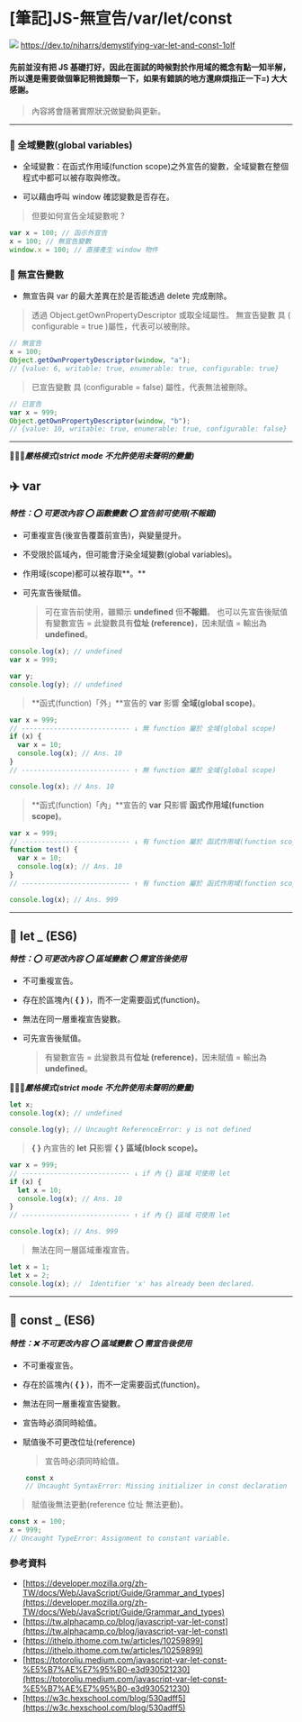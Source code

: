 # [筆記]JS-無宣告/var/let/const

![](/blog/JS_Variables/variables.webp)
https://dev.to/niharrs/demystifying-var-let-and-const-1olf

#### 先前並沒有把 JS 基礎打好，因此在面試的時候對於作用域的概念有點一知半解，所以還是需要做個筆記稍微歸類一下，如果有錯誤的地方還麻煩指正一下=) 大大感謝。

> 內容將會隨著實際狀況做變動與更新。

---

### 🚩 全域變數(global variables)

- 全域變數：在函式作用域(function scope)之外宣告的變數，全域變數在整個程式中都可以被存取與修改。

- 可以藉由呼叫 window 確認變數是否存在。

> 但要如何宣告全域變數呢 ?

```javascript
var x = 100; // 函示外宣告
x = 100; // 無宣告變數
window.x = 100; // 直接產生 window 物件
```

### 🚩 無宣告變數

- 無宣告與 var 的最大差異在於是否能透過 delete 完成刪除。

> 透過 Object.getOwnPropertyDescriptor 或取全域屬性。
> 無宣告變數 具 ( configurable = true )屬性，代表可以被刪除。

```javascript
// 無宣告
x = 100;
Object.getOwnPropertyDescriptor(window, "a");
// {value: 6, writable: true, enumerable: true, configurable: true}
```

> 已宣告變數 具 (configurable = false) 屬性，代表無法被刪除。

```javascript
// 已宣告
var x = 999;
Object.getOwnPropertyDescriptor(window, "b");
// {value: 10, writable: true, enumerable: true, configurable: false}
```

---

🚫🚫🚫**_嚴格模式(strict mode 不允許使用未聲明的變量)_**

## ✈️ var

**_特性：⭕️ 可更改內容 ⭕️ 函數變數 ⭕️ 宣告前可使用(不報錯)_**

- 可重複宣告(後宣告覆蓋前宣告)，與變量提升。

- 不受限於區域內，但可能會汙染全域變數(global variables)。

- 作用域(scope)都可以被存取**。**

- 可先宣告後賦值。
  > 可在宣告前使用，雖顯示 **undefined** 但**不報錯**。
  > 也可以先宣告後賦值
  > 有變數宣告 = 此變數具有**位址 (reference)**，因未賦值 = 輸出為 **undefined**。

```javascript
console.log(x); // undefined
var x = 999;

var y;
console.log(y); // undefined
```

> **函式(function)「外」**宣告的 **var** 影響 **全域(global scope)**。

```javascript
var x = 999;
// --------------------------- ↓ 無 function 屬於 全域(global scope)
if (x) {
  var x = 10;
  console.log(x); // Ans. 10
}
// --------------------------- ↑ 無 function 屬於 全域(global scope)

console.log(x); // Ans. 10
```

> **函式(function)「內」**宣告的 **var** **只**影響 **函式作用域(function scope)**。

```javascript
var x = 999;
// --------------------------- ↓ 有 function 屬於 函式作用域(function scope)
function test() {
  var x = 10;
  console.log(x); // Ans. 10
}
// --------------------------- ↑ 有 function 屬於 函式作用域(function scope)

console.log(x); // Ans. 999
```

---

## 🚕 let \_ (ES6)

**_特性：⭕️ 可更改內容 ⭕️ 區域變數 ⭕️ 需宣告後使用_**

- 不可重複宣告。

- 存在於區塊內( **{ }** )，而不一定需要函式(function)。

- 無法在同一層重複宣告變數。

- 可先宣告後賦值。
  > 有變數宣告 = 此變數具有**位址 (reference)**，因未賦值 = 輸出為 **undefined**。

🚫🚫🚫**_嚴格模式(strict mode 不允許使用未聲明的變量)_**

```javascript
let x;
console.log(x); // undefined

console.log(y); // Uncaught ReferenceError: y is not defined
```

> **{ }** 內宣告的 **let** **只**影響 **{ }** **區域(block scope)。**

```javascript
var x = 999;
// --------------------------- ↓ if 內 {} 區域 可使用 let
if (x) {
  let x = 10;
  console.log(x); // Ans. 10
}
// --------------------------- ↑ if 內 {} 區域 可使用 let

console.log(x); // Ans. 999
```

> 無法在同一層區域重複宣告。

```javascript
let x = 1;
let x = 2;
console.log(x); //  Identifier 'x' has already been declared.
```

---

## 🚌 const \_ (ES6)

**_特性：❌ 不可更改內容 ⭕️ 區域變數 ⭕️ 需宣告後使用_**

- 不可重複宣告。

- 存在於區塊內( **{ }** )，而不一定需要函式(function)。

- 無法在同一層重複宣告變數。

- 宣告時必須同時給值。

- 賦值後不可更改位址(reference)
  > 宣告時必須同時給值。

```javascript
    const x
    // Uncaught SyntaxError: Missing initializer in const declaration
```

> 賦值後無法更動(reference 位址 無法更動)。

```javascript
const x = 100;
x = 999;
// Uncaught TypeError: Assignment to constant variable.
```

### 參考資料

- [https://developer.mozilla.org/zh-TW/docs/Web/JavaScript/Guide/Grammar_and_types](https://developer.mozilla.org/zh-TW/docs/Web/JavaScript/Guide/Grammar_and_types)
- [https://tw.alphacamp.co/blog/javascript-var-let-const](https://tw.alphacamp.co/blog/javascript-var-let-const)
- [https://ithelp.ithome.com.tw/articles/10259899](https://ithelp.ithome.com.tw/articles/10259899)
- [https://totoroliu.medium.com/javascript-var-let-const-%E5%B7%AE%E7%95%B0-e3d930521230](https://totoroliu.medium.com/javascript-var-let-const-%E5%B7%AE%E7%95%B0-e3d930521230)
- [https://w3c.hexschool.com/blog/530adff5](https://w3c.hexschool.com/blog/530adff5)
